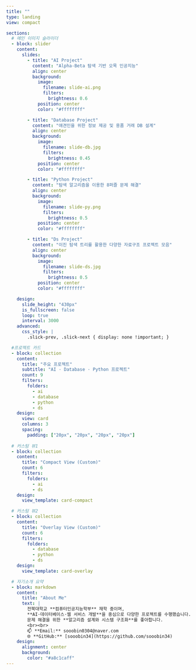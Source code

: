 ```yaml
---
title: ""
type: landing
view: compact

sections:
  # 메인 이미지 슬라이더
  - block: slider
    content:
      slides:
        - title: "AI Project"
          content: "Alpha-Beta 탐색 기반 오목 인공지능"
          align: center
          background:
            image:
              filename: slide-ai.png 
              filters:
                brightness: 0.6
            position: center
            color: "#ffffffff"

        - title: "Database Project"
          content: "애견인을 위한 정보 제공 및 용품 거래 DB 설계"
          align: center
          background:
            image:
              filename: slide-db.jpg 
              filters:
                brightness: 0.45
            position: center
            color: "#ffffffff"

        - title: "Python Project"
          content: "탐색 알고리즘을 이용한 8퍼즐 문제 해결"
          align: center
          background:
            image:
              filename: slide-py.png
              filters:
                brightness: 0.5
            position: center
            color: "#ffffffff"

        - title: "Ds Project"
          content: "이진 탐색 트리를 활용한 다양한 자료구조 프로젝트 모음"
          align: center
          background:
            image:
              filename: slide-ds.jpg
              filters:
                brightness: 0.5
            position: center
            color: "#ffffffff"

    design:
      slide_height: "430px"
      is_fullscreen: false
      loop: true
      interval: 3000
    advanced:
      css_style: |
        .slick-prev, .slick-next { display: none !important; }

  #프로젝트 카드 
  - block: collection
    content:
      title: "주요 프로젝트"
      subtitle: "AI · Database · Python 프로젝트"
      count: 9
      filters:
        folders:
          - ai
          - database
          - python
          - ds
    design:
      view: card 
      columns: 3
      spacing:
        padding: ["20px", "20px", "20px", "20px"]
  
  # 커스텀 뷰1
  - block: collection
    content:
      title: "Compact View (Custom)"
      count: 6
      filters:
        folders:
          - ai
          - ds
    design:
      view_template: card-compact

  # 커스텀 뷰2
  - block: collection
    content:
      title: "Overlay View (Custom)"
      count: 6
      filters:
        folders:
          - database
          - python
          - ds
    design:
      view_template: card-overlay

  # 자기소개 요약
  - block: markdown
    content:
      title: "About Me"
      text: |
        전북대학교 **컴퓨터인공지능학부** 재학 중이며,  
        **AI·데이터베이스·웹 서비스 개발**을 중심으로 다양한 프로젝트를 수행했습니다.  
        문제 해결을 위한 **알고리즘 설계와 시스템 구조화**를 좋아합니다.  
        <br><br>
        📫 **Email:** sooobin0304@naver.com  
        🌐 **GitHub:** [sooobin34](https://github.com/sooobin34)
    design:
      alignment: center
      background:
        color: "#a8c1caff"
---
```

